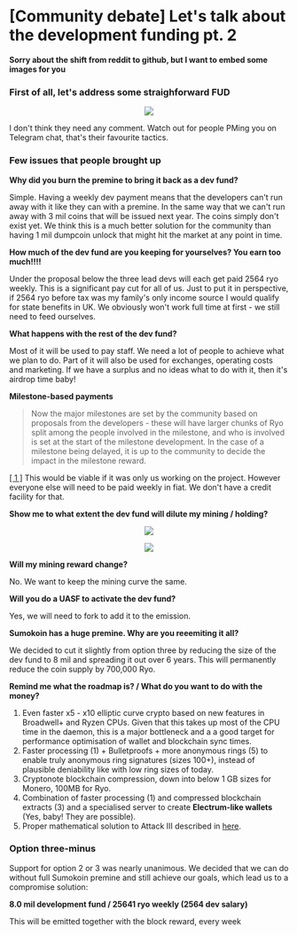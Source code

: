 # [Community debate] Let's talk about the development funding pt. 2

**Sorry about the shift from reddit to github, but I want to embed some images for you**

### First of all, let's address some straighforward FUD

<p align="center"><img src="https://gist.githubusercontent.com/fireice-uk/34ef0b833ba8942d2dd67473bcd80ec9/raw/05f90ba9346be9b303bc8671c0588acbed95a14c/fudc.png"></p>

I don't think they need any comment. Watch out for people PMing you on Telegram chat, that's their favourite tactics.

### Few issues that people brought up

**Why did you burn the premine to bring it back as a dev fund?**

Simple. Having a weekly dev payment means that the developers can't run away with it like they can with a premine. In the same way that we can't run away with 3 mil coins that will be issued next year. The coins simply don't exist yet. We think this is a much better solution for the community than having 1 mil dumpcoin unlock that might hit the market at any point in time.

**How much of the dev fund are you keeping for yourselves? You earn too much!!!!**

Under the proposal below the three lead devs will each get paid 2564 ryo weekly. This is a significant pay cut for all of us. Just to put it in perspective, if 2564 ryo before tax was my family's only income source I would qualify for state benefits in UK. We obviously won't work full time at first - we still need to feed ourselves.

**What happens with the rest of the dev fund?**

Most of it will be used to pay staff. We need a lot of people to achieve what we plan to do. Part of it will also be used for exchanges, operating costs and marketing.
If we have a surplus and no ideas what to do with it, then it's airdrop time baby!

**Milestone-based payments**

> Now the major milestones are set by the community based on proposals from the developers - these will have larger chunks of Ryo split among the people involved in the milestone, and who is involved is set at the start of the milestone development. In the case of a milestone being delayed, it is up to the community to decide the impact in the milestone reward.

[[ 1 ]](https://www.reddit.com/r/ryocurrency/comments/8xsyqo/community_debate_lets_talk_about_the_development/e26i1vw/)
This would be viable if it was only us working on the project. However everyone else will need to be paid weekly in fiat. We don't have a credit facility for that.


**Show me to what extent the dev fund will dilute my mining / holding?**
<p align="center"><img src="https://gist.githubusercontent.com/fireice-uk/34ef0b833ba8942d2dd67473bcd80ec9/raw/e69778423e9e8712ce7cb66ace56d389691a47ee/block_reward.png"></p>
<p align="center"><img src="https://gist.githubusercontent.com/fireice-uk/34ef0b833ba8942d2dd67473bcd80ec9/raw/e69778423e9e8712ce7cb66ace56d389691a47ee/emission_bar.png"></p>

**Will my mining reward change?**

No. We want to keep the mining curve the same. 

**Will you do a UASF to activate the dev fund?**

Yes, we will need to fork to add it to the emission.

**Sumokoin has a huge premine. Why are you reeemiting it all?**

We decided to cut it slightly from option three by reducing the size of the dev fund to 8 mil and spreading it out over 6 years. This will permanently reduce the coin supply by 700,000 Ryo.

**Remind me what the roadmap is? / What do you want to do with the money?**

1. Even faster x5 - x10 elliptic curve crypto based on new features in Broadwell+ and Ryzen CPUs. Given that this takes up most of the CPU time in the daemon, this is a major bottleneck and a a good target for performance optimisation of wallet and blockchain sync times.
2. Faster processing (1) + Bulletproofs + more anonymous rings (5) to enable truly anonymous ring signatures (sizes 100+), instead of plausible deniability like with low ring sizes of today.
3. Cryptonote blockchain compression, down into below 1 GB sizes for Monero, 100MB for Ryo.
4. Combination of faster processing (1) and compressed blockchain extracts (3) and a specialised server to create **Electrum-like wallets** (Yes, baby! They are possible).
5. Proper mathematical solution to Attack III described in [here](http://www.comp.nus.edu.sg/~shruti90/papers/monero-analysis.pdf).


### Option three-minus

Support for option 2 or 3 was nearly unanimous. We decided that we can do without full Sumokoin premine and still achieve our goals, which lead us to a compromise solution:

**8.0 mil development fund / 25641 ryo weekly (2564 dev salary)**

This will be emitted together with the block reward, every week

